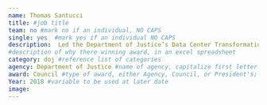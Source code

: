 ```yaml
---
name: Thomas Santucci
title: #job title
team: no #mark no if an individual, NO CAPS
single: yes  #mark yes if an individual NO CAPS
description:  Led the Department of Justice’s Data Center Transformation Initiative, which optimized the data center’s infrastructure and improved cloud adoption resulting in $130 million  in cost savings and a projected annual cost avoidance of $30 million.
#description of why there winning award, in an excel spreadsheet
category: doj #reference list of categories
agency: Department of Justice #name of agency, capitalize first letter of each name
award: Council #type of award, either Agency, Council, or President's; this is case sensitive so make sure to match the options listed exactly. This section generates the format of the card
Year: 2018 #variable to be used at later date
image:
---
```

